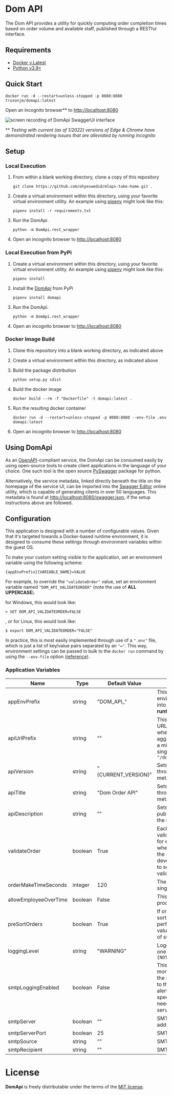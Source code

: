 # Dom API

The Dom API provides a utility for quickly computing order completion times based on order volume and available staff, published through a RESTful interface.

## Requirements
* [Docker v.Latest](https://docs.docker.com/get-docker/)
* [Python v3.9+](https://www.python.org/downloads/release/python-390/)

## Quick Start
	docker run -d --restart=unless-stopped -p 8080:8080 truxonjm/domapi:latest
Open an incognito browser** to [http://localhost:8080](http://localhost:8080/) 

![screen recording of DomApi SwaggerUI interface](https://media4.giphy.com/media/36eozbBPPIcPPhNZJc/giphy.gif)

 ** *Testing with current (as of 1/2022) versions of Edge & Chrome have demonstrated rendering issues that are alleviated by running incognito*



## Setup 

### Local Execution
1. From within a blank working directory, clone a copy of this repository

	```
    git clone https://github.com/ohyeswedid/mlops-take-home.git . 
    ```

2. Create a virtual environment within this directory, using your favorite virtual environment utility.  An example using [pipenv](https://pipenv.pypa.io/en/latest/) might look like this:

	```
    pipenv install -r requirements.txt
	```

3. Run the DomApi.   
	
	```
    python -m DomApi.rest_wrapper 
	```

4. Open an incognito browser to [http://localhost:8080](http://localhost:8080/)

### Local Execution from PyPi
1. Create a virtual environment within this directory, using your favorite virtual environment utility.  An example using [pipenv](https://pipenv.pypa.io/en/latest/) might look like this:

	```
    pipenv install 
	```

2. Install the [DomApi](https://pypi.org/project/DomApi/) from PyPi 

	```
    pipenv install domapi
	```

3. Run the DomApi.   
	
	```
    python -m DomApi.rest_wrapper 
	```

4. Open an incognito browser to [http://localhost:8080](http://localhost:8080/)

### Docker Image Build 
1. Clone this repository into a blank working directory, as indicated above

2. Create a virtual environment within this directory, as indicated above

3. Build the package distribution

	```
	python setup.py sdist
	```

4. Build the docker image

	```
	docker build --rm -f "Dockerfile" -t domapi:latest . 
	```

5. Run the resulting docker container  

	```
	docker run -d --restart=unless-stopped -p 8080:8080 --env-file .env domapi:latest
	```

6. Open an incognito browser to [http://localhost:8080](http://localhost:8080/)


## Using DomApi
As an [OpenAPI](https://swagger.io/resources/open-api/)-compliant service, the DomApi can be consumed easily by using open-source tools to create client applications in the language of your choice.  One such tool is the open source [PySwagger](https://github.com/pyopenapi/pyswagger) package for python. 

Alternatively, the service metadata, linked directly beneath the title on the homepage of the service UI, can be imported into the [Swagger Editor](https://editor.swagger.io/) online utility, which is capable of generating clients in over 50 languages.  This metadata is found at [http://localhost:8080/swagger.json](http://localhost:8080/swagger.json), if the setup instructions above are followed.


## Configuration
This application is designed with a number of configurable values.  Given that it's targeted towards a  Docker-based runtime environment, it is designed to consume these settings through environment variables within the guest OS.  

To make your custom setting visible to the application, set an environment variable using the following scheme: 
    
    {appEnvPrefix}{VARIABLE_NAME}=VALUE

For example, to override the `"validateOrder"` value, set an environment variable named `"DOM_API_VALIDATEORDER"` (note the use of **ALL UPPERCASE**).

for Windows, this would look like:

```
> SET DOM_API_VALIDATEORDER=FALSE
```

, or for Linux, this would look like:

```
$ export DOM_API_VALIDATEORDER="FALSE"
```

In practice,  this is most easily implemented through use of a `".env"`  file, which is just a list of key/value pairs separated by an `"="`.  This way, environment settings can be passed in bulk to the `docker run` command by using the `--env-file` option ([reference](https://docs.docker.com/engine/reference/commandline/run/)).


### Application Variables
| Name | Type | Default Value | Description 
|-|-|-|-|
| appEnvPrefix | string |"DOM_API_" | This prefix should be added to all environment variables intended for injection into the service.  **It cannot be modified at runtime**.
| apiUrlPrefix | string | "" | This variable can be used to change the root URL of the API. This is useful in situations where multiple services are being aggregated under a single hostname, such as a microservice cluster in Kubernetes with a single ingress. A sample value could be: `"/domapi"`
| apiVersion | string | "{CURRENT_VERSION}" | Sets the version of the API that's published through the interface in through the metadata.
| apiTitle | string |"Dom Order API" | Sets the title of the API that's published through the interface in through the metadata.
| apiDescription | string | "" | Sets the description of the API that's published through the interface in through the metadata.
| validateOrder | boolean | True | Each submission is checked for schema validation prior to processing. This is critical for error management in an environment where there are a variety of consumers for the service, but in a tightly controlled development environment, it may be possible to set this value to `False`, and safely skip the validation to gain some performance.
| orderMakeTimeSeconds | integer | 120 | The time in seconds required to assemble a single pizza.
| allowEmployeeOverTime | boolean | False | This value used for testing, not intended for production.
| preSortOrders | boolean | True | If orders can be guaranteed to come in pre-sorted chronologically, then a slight gain in performance may be achieved by setting this value to `False`, and bypassing the initial sort of submitted orders.
|loggingLevel| string | "WARNING" | Logging level for the application, can take on one of the following values: `{NOTSET,INFO,DEBUG,WARNING,ERROR,CRITICAL}`
| smtpLoggingEnabled | boolean | False | This application features global exception monitoring; this setting, in conjunction with the next four, enables application exceptions to the reflected back to a mailbox for simple alerting. **note**: there is no authentication specified, so any MTA specified below will need to behave as an open relay for this service.
| smtpServer | boolean | "" | SMTP Logging: mail server hostname or IP address
| smtpServerPort | boolean | 25 | SMTP Logging: mail server port 
| smtpSource | string | "" | SMTP Logging: source email address
| smtpRecipient | string | "" | SMTP Logging: recipient email address



# License

 **DomApi** is freely distributable under the terms of the [MIT license](LICENSE).